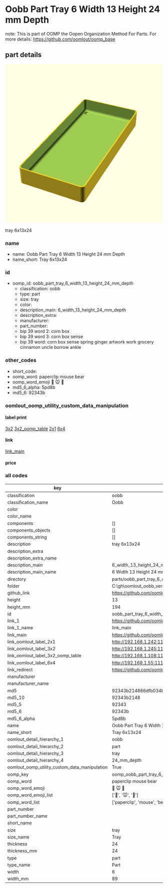 # Oobb Part Tray 6 Width 13 Height 24 mm Depth  

note: This is part of OOMP the Oopen Organization Method For Parts. For more details: https://github.com/oomlout/oomp_base

##  part details
  

[![](3dpr.png)](3dpr.png)

tray 6x13x24



### name
* name: Oobb Part Tray 6 Width 13 Height 24 mm Depth
* name_short: Tray 6x13x24 
### id
* oomp_id: oobb_part_tray_6_width_13_height_24_mm_depth
  * classification: oobb
  * type: part
  * size: tray
  * color: 
  * description_main: 6_width_13_height_24_mm_depth
  * description_extra: 
  * manufacturer: 
  * part_number: 
  * bip 39 word 2: corn box
  * bip 39 word 3: corn box sense
  * bip 39 word: corn box sense spring ginger artwork work grocery cinnamon uncle borrow ankle

### other_codes
* short_code: 
* oomp_word: paperclip mouse bear
* oomp_word_emoji :paperclip: :mouse: :bear:
* md5_6_alpha: 5pd8b
* md5_6: 92343b






### oomlout_oomp_utility_custom_data_manipulation
#### label print
[3x2](http://192.168.1.245:1112/?label=oomp%205pd8b)
[3x2_oomp_table](http://192.168.1.108:1112/?label=oomp%205pd8b)
[2x1](http://192.168.1.242:1112/?label=oomp%205pd8b)
[6x4](http://192.168.1.55:1112/?label=oomp%205pd8b)    

#### link

[link_main](https://github.com/oomlout/oomlout_oobb_version_4_generated_parts/tree/main/navigation_oomp/oobb/part/tray/6_width_13_height_24_mm_depth/part)                              

#### price







### all codes 
| key | value |  
| --- | --- |  
| classification | oobb |  
| classification_name | Oobb |  
| color |  |  
| color_name |  |  
| components | [] |  
| components_objects | [] |  
| components_string | [] |  
| description | tray 6x13x24 |  
| description_extra |  |  
| description_extra_name |  |  
| description_main | 6_width_13_height_24_mm_depth |  
| description_main_name | 6 Width 13 Height 24 mm Depth |  
| directory | parts/oobb_part_tray_6_width_13_height_24_mm_depth |  
| folder | C:\gh\oomlout_oobb_version_4_generated_parts\parts\oobb_part_tray_6_width_13_height_24_mm_depth |  
| github_link | https://github.com/oomlout/oomlout_oomp_part_src/tree/main/parts/oobb_part_tray_6_width_13_height_24_mm_depth |  
| height | 13 |  
| height_mm | 194 |  
| id | oobb_part_tray_6_width_13_height_24_mm_depth |  
| link_1 | https://github.com/oomlout/oomlout_oobb_version_4_generated_parts/tree/main/navigation_oomp/oobb/part/tray/6_width_13_height_24_mm_depth/part |  
| link_1_name | link_main |  
| link_main | https://github.com/oomlout/oomlout_oobb_version_4_generated_parts/tree/main/navigation_oomp/oobb/part/tray/6_width_13_height_24_mm_depth/part |  
| link_oomlout_label_2x1 | http://192.168.1.242:1112/?label=oomp%205pd8b |  
| link_oomlout_label_3x2 | http://192.168.1.245:1112/?label=oomp%205pd8b |  
| link_oomlout_label_3x2_oomp_table | http://192.168.1.108:1112/?label=oomp%205pd8b |  
| link_oomlout_label_6x4 | http://192.168.1.55:1112/?label=oomp%205pd8b |  
| link_redirect | https://github.com/oomlout/oomlout_oobb_version_4_generated_parts/tree/main/parts/oobb_tray_06_13_24 |  
| manufacturer |  |  
| manufacturer_name |  |  
| md5 | 92343b214866dfb034b10d338786a183 |  
| md5_10 | 92343b2148 |  
| md5_5 | 92343 |  
| md5_6 | 92343b |  
| md5_6_alpha | 5pd8b |  
| name | Oobb Part Tray 6 Width 13 Height 24 mm Depth |  
| name_short | Tray 6x13x24  |  
| oomlout_detail_hierarchy_1 | oobb |  
| oomlout_detail_hierarchy_2 | part |  
| oomlout_detail_hierarchy_3 | tray |  
| oomlout_detail_hierarchy_4 | 24_mm_depth |  
| oomlout_oomp_utility_custom_data_manipulation | True |  
| oomp_key | oomp_oobb_part_tray_6_width_13_height_24_mm_depth |  
| oomp_word | paperclip mouse bear |  
| oomp_word_emoji | :paperclip: :mouse: :bear: |  
| oomp_word_emoji_list | [':paperclip:', ':mouse:', ':bear:'] |  
| oomp_word_list | ['paperclip', 'mouse', 'bear'] |  
| part_number |  |  
| part_number_name |  |  
| short_name |  |  
| size | tray |  
| size_name | Tray |  
| thickness | 24 |  
| thickness_mm | 24 |  
| type | part |  
| type_name | Part |  
| width | 6 |  
| width_mm | 89 |  
